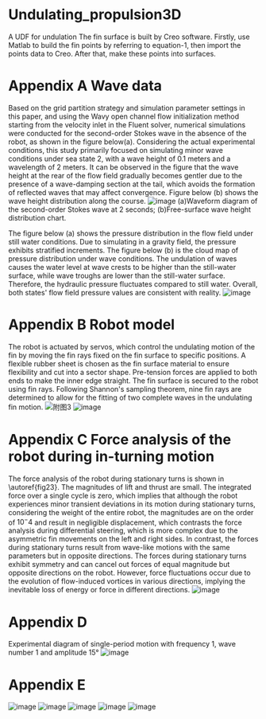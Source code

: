 # Undulating_propulsion3D
A UDF for undulation
The fin surface is built by Creo software. Firstly, use Matlab to build the fin points by referring to equation-1, then import the points data to Creo. After that, make these points into surfaces.

# Appendix A Wave data
Based on the grid partition strategy and simulation parameter settings in this paper, and using the Wavy open channel flow initialization method starting from the velocity inlet in the Fluent solver, numerical simulations were conducted for the second-order Stokes wave in the absence of the robot, as shown in the figure below(a). Considering the actual experimental conditions, this study primarily focused on simulating minor wave conditions under sea state 2, with a wave height of 0.1 meters and a wavelength of 2 meters. It can be observed in the figure that the wave height at the rear of the flow field gradually becomes gentler due to the presence of a wave-damping section at the tail, which avoids the formation of reflected waves that may affect convergence. Figure below (b) shows the wave height distribution along the course.
![image](https://github.com/sxd15963949546/undulating_propulsion3D/assets/52901076/2d8f3165-748c-4389-bf7b-f70bc8ebae2a)
(a)Waveform diagram of the second-order Stokes wave at 2 seconds; (b)Free-surface wave height distribution chart.

The figure below (a) shows the pressure distribution in the flow field under still water conditions. Due to simulating in a gravity field, the pressure exhibits stratified increments. The figure below (b) is the cloud map of pressure distribution under wave conditions. The undulation of waves causes the water level at wave crests to be higher than the still-water surface, while wave troughs are lower than the still-water surface. Therefore, the hydraulic pressure fluctuates compared to still water. Overall, both states' flow field pressure values are consistent with reality.
![image](https://github.com/sxd15963949546/undulating_propulsion3D/assets/52901076/dcf7d672-1975-42e6-aafa-4698681067e2)

# Appendix B Robot model
The robot is actuated by servos, which control the undulating motion of the fin by moving the fin rays fixed on the fin surface to specific positions. A flexible rubber sheet is chosen as the fin surface material to ensure flexibility and cut into a sector shape. Pre-tension forces are applied to both ends to make the inner edge straight. The fin surface is secured to the robot using fin rays. Following Shannon's sampling theorem, nine fin rays are determined to allow for the fitting of two complete waves in the undulating fin motion.
![附图3](https://github.com/sxd15963949546/undulating_propulsion3D/assets/52901076/a1155894-967b-4904-9e52-958a48e9475f)
![image](https://github.com/sxd15963949546/undulating_propulsion3D/assets/52901076/ec79ee7f-0f80-4213-98f4-4942a7fbf96f)

# Appendix C Force analysis of the robot during in-turning motion
The force analysis of the robot during stationary turns is shown in \autoref{fig23}. The magnitudes of lift and thrust are small. The integrated force over a single cycle is zero, which implies that although the robot experiences minor transient deviations in its motion during stationary turns, considering the weight of the entire robot, the magnitudes are on the order of $10^-4$ and result in negligible displacement, which contrasts the force analysis during differential steering, which is more complex due to the asymmetric fin movements on the left and right sides. In contrast, the forces during stationary turns result from wave-like motions with the same parameters but in opposite directions. The forces during stationary turns exhibit symmetry and can cancel out forces of equal magnitude but opposite directions on the robot. However, force fluctuations occur due to the evolution of flow-induced vortices in various directions, implying the inevitable loss of energy or force in different directions.
![image](https://github.com/sxd15963949546/undulating_propulsion3D/assets/52901076/d26cb43c-e7ec-4f41-9095-972195f5dea0)


# Appendix D
Experimental diagram of single-period motion with frequency 1, wave number 1 and amplitude 15°
![image](https://github.com/sxd15963949546/undulating_propulsion3D/assets/52901076/d46edab4-3500-4d9a-9ab1-7f1a0dbb9543)

# Appendix E

![image](https://github.com/sxd15963949546/undulating_propulsion3D/blob/main/fig1.gif)
![image](https://github.com/sxd15963949546/undulating_propulsion3D/blob/main/fig2.gif)
![image](https://github.com/sxd15963949546/undulating_propulsion3D/blob/main/fig3.gif)
![image](https://github.com/sxd15963949546/undulating_propulsion3D/blob/main/fig4.gif)
![image](https://github.com/sxd15963949546/undulating_propulsion3D/blob/main/fig6.gif)
